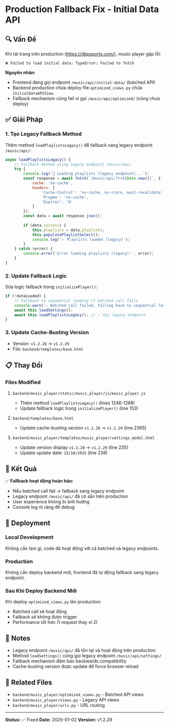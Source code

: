 # Production Fallback Fix - Initial Data API

## 🔍 Vấn Đề

Khi tải trang trên production (https://dbpsports.com/), music player gặp lỗi:

```
❌ Failed to load initial data: TypeError: Failed to fetch
```

**Nguyên nhân:**
- Frontend đang gọi endpoint `/music/api/initial-data/` (batched API)
- Backend production chưa deploy file `optimized_views.py` chứa `InitialDataAPIView`
- Fallback mechanism cũng fail vì gọi `/music/api/optimized/` (cũng chưa deploy)

## ✅ Giải Pháp

### 1. Tạo Legacy Fallback Method

Thêm method `loadPlaylistsLegacy()` để fallback sang legacy endpoint `/music/api/`:

```javascript
async loadPlaylistsLegacy() {
    // Fallback method using legacy endpoint /music/api/
    try {
        console.log('📡 Loading playlists (legacy endpoint)...');
        const response = await fetch(`/music/api/?t=${Date.now()}`, {
            cache: 'no-cache',
            headers: {
                'Cache-Control': 'no-cache, no-store, must-revalidate',
                'Pragma': 'no-cache',
                'Expires': '0'
            }
        });
        const data = await response.json();
        
        if (data.success) {
            this.playlists = data.playlists;
            this.populatePlaylistSelect();
            console.log('✅ Playlists loaded (legacy)');
        }
    } catch (error) {
        console.error('Error loading playlists (legacy):', error);
    }
}
```

### 2. Update Fallback Logic

Sửa logic fallback trong `initializePlayer()`:

```javascript
if (!dataLoaded) {
    // Fallback to sequential loading if batched call fails
    console.warn('⚠️ Batched call failed, falling back to sequential loading');
    await this.loadSettings();
    await this.loadPlaylistsLegacy(); // ✅ Gọi legacy endpoint
}
```

### 3. Update Cache-Busting Version

- Version: `v1.2.28` → `v1.2.29`
- File: `backend/templates/base.html`

## 📋 Thay Đổi

### Files Modified
1. `backend/music_player/static/music_player/js/music_player.js`
   - Thêm method `loadPlaylistsLegacy()` (lines 1246-1268)
   - Update fallback logic trong `initializePlayer()` (line 153)

2. `backend/templates/base.html`
   - Update cache-busting version `v1.2.28` → `v1.2.29` (line 2365)

3. `backend/music_player/templates/music_player/settings_modal.html`
   - Update version display `v1.2.28` → `v1.2.29` (line 235)
   - Update update date: `23/10/2025` (line 238)

## 🎯 Kết Quả

✅ **Fallback hoạt động hoàn hảo:**
- Nếu batched call fail → fallback sang legacy endpoint
- Legacy endpoint `/music/api/` đã có sẵn trên production
- User experience không bị ảnh hưởng
- Console log rõ ràng để debug

## 🚀 Deployment

### Local Development
Không cần làm gì, code đã hoạt động với cả batched và legacy endpoints.

### Production
Không cần deploy backend mới, frontend đã tự động fallback sang legacy endpoint.

### Sau Khi Deploy Backend Mới
Khi deploy `optimized_views.py` lên production:
- Batched call sẽ hoạt động
- Fallback sẽ không được trigger
- Performance tốt hơn (1 request thay vì 2)

## 📝 Notes

- Legacy endpoint `/music/api/` đã tồn tại và hoạt động trên production
- Method `loadSettings()` cũng gọi legacy endpoint `/music/api/settings/`
- Fallback mechanism đảm bảo backwards compatibility
- Cache-busting version được update để force browser reload

## 🔗 Related Files

- `backend/music_player/optimized_views.py` - Batched API views
- `backend/music_player/views.py` - Legacy API views
- `backend/music_player/urls.py` - URL routing

---

**Status:** ✅ Fixed
**Date:** 2025-01-02
**Version:** v1.2.29

